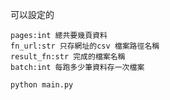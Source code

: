 可以設定的
```
pages:int 總共要幾頁資料
fn_url:str 只存網址的csv 檔案路徑名稱
result_fn:str 完成的檔案名稱  
batch:int 每跑多少筆資料存一次檔案
```

```
python main.py
```

